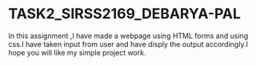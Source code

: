 # TASK2_SIRSS2169_DEBARYA-PAL
In this assignment ,I have made a webpage using HTML forms and using css.I have taken input from user and have disply the output accordingly.I hope you will like my simple project work.
